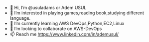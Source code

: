 - 👋 Hi, I’m @usuladams or Adem USUL
- 👀 I’m interested in playing games,reading book,studying different language.
- 🌱 I’m currently learning AWS DevOps,Python,EC2,Linux
- 💞️ I’m looking to collaborate on AWS-DevOps
- 📫 Reach me https://www.linkedin.com/in/ademusul/

<!---
usuladams/usuladams is a ✨ special ✨ repository because its `README.md` (this file) appears on your GitHub profile.
You can click the Preview link to take a look at your changes.
--->
